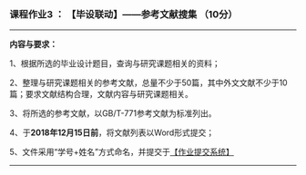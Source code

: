 ### 课程作业3 ： 【毕设联动】——参考文献搜集 （10分）

---
**内容与要求：**

1、根据所选的毕业设计题目，查询与研究课题相关的资料；

2、整理与研究课题相关的参考文献，总量不少于50篇，其中外文文献不少于10篇；要求文献结构合理，文献内容与研究课题相关。

3、将所选的参考文献，以GB/T-771参考文献为标准列出。

4、于**2018年12月15日前**，将文献列表以Word形式提交；

5、文件采用“学号+姓名”方式命名，并提交于[【作业提交系统】](https://www.wjx.top/jq/31545599.aspx)


---
